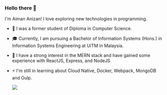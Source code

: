 ### Hello there 👋

I'm Aiman Anizan! I love exploring new technologies in programming.

- 📜 I was a former student of Diploma in Computer Science.
- 🎓 Currently, I am pursuing a Bachelor of Information Systems (Hons.) in Information Systems Engineering at UiTM in Malaysia.
- 🌱 I have a strong interest in the MERN stack and have gained some experience with ReactJS, Express, and NodeJS
- ⚡ I'm still in learning about Cloud Native, Docker, Webpack, MongoDB and Gulp.

  <img style="margin: 0 auto;" src="https://github-readme-stats.vercel.app/api?username=AimanAnizan56&count_private=true&show_icons=true&theme=tokyonight">
